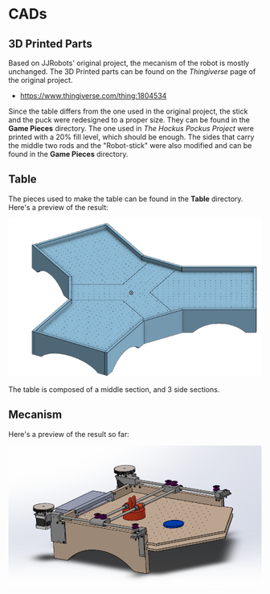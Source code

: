 # CADs
## 3D Printed Parts
Based on JJRobots' original project, the mecanism of the robot is mostly unchanged. The 3D Printed parts can be found on the *Thingiverse* page of the original project.

- https://www.thingiverse.com/thing:1804534

Since the table differs from the one used in the original project, the stick and the puck were redesigned to a proper size. They can be found in the **Game Pieces** directory. The one used in *The Hockus Pockus Project* were printed with a 20% fill level, which should be enough. The sides that carry the middle two rods and the "Robot-stick" were also modified and can be found in the **Game Pieces** directory.

## Table
The pieces used to make the table can be found in the **Table** directory. Here's a preview of the result:

![alt table](resources/table.png)

The table is composed of a middle section, and 3 side sections. 

## Mecanism
Here's a preview of the result so far:

![alt mecanism](resources/mecanism.png)

